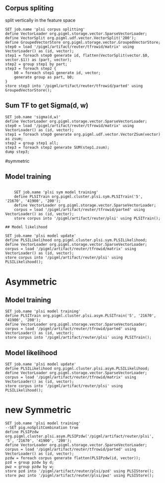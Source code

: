 ## Corpus spliting
  split vertically in the feature space

    SET job.name 'plsi corpus splitting'
    define VectorLoader org.pigml.storage.vector.SparseVectorLoader;
    define VectorSplit org.pigml.udf.vector.VectorSplit('200');
    define GroupedVectorStore org.pigml.storage.vector.GroupedVectorStore;
    step0 = load '/pigml/artifact/reuter/tfrowid/matrix' using VectorLoader() as (id, vector);
    step1 = foreach step0 generate id, flatten(VectorSplit(vector.$0, vector.$1)) as (part, vector);
    step2 = group step1 by part;
    step3 = foreach step2 {
        b0 = foreach step1 generate id, vector;
        generate group as part, b0;
    }
    store step3 into '/pigml/artifact/reuter/tfrowid/parted' using GroupedVectorStore();

## Sum TF to get Sigma(d, w)

    SET job.name 'sigma(d,w)'
    define VectorLoader org.pigml.storage.vector.SparseVectorLoader;
    step0 = load '/pigml/artifact/reuter/tfrowid/matrix' using VectorLoader() as (id, vector);
    step1 = foreach step0 generate org.pigml.udf.vector.VectorZSum(vector) as zsum;
    step2 = group step1 all;
    step3 = foreach step2 generate SUM(step1.zsum);
    dump step3;

#symmetric
## Model training
~~~~~~~~~~~~~~~~~~~~~~~~~~~~~~~~~~~

    SET job.name 'plsi sym model training'
    define PLSITrain org.pigml.cluster.plsi.sym.PLSITrain('5', '21670', '41900', '200');
    define VectorLoader org.pigml.storage.vector.SparseVectorLoader;
    corpus = load '/pigml/artifact/reuter/tfrowid/parted' using VectorLoader() as (id, vector);
    store corpus into '/pigml/artifact/reuter/plsi' using PLSITrain();

## Model likelihood
~~~~~~~~~~~~~~~~~~~~~~~~~~~~~~~~~~~

    SET job.name 'plsi model update'
    define PLSILikelihood org.pigml.cluster.plsi.sym.PLSILikelihood;
    define VectorLoader org.pigml.storage.vector.SparseVectorLoader;
    corpus = load '/pigml/artifact/reuter/tfrowid/matrix' using VectorLoader() as (id, vector);
    store corpus into '/pigml/artifact/reuter/plsi' using PLSILikelihood();

# Asymmetric
## Model training

    SET job.name 'plsi model training'
    define PLSITrain org.pigml.cluster.plsi.asym.PLSITrain('5', '21670', '41900', '200');
    define VectorLoader org.pigml.storage.vector.SparseVectorLoader;
    corpus = load '/pigml/artifact/reuter/tfrowid/parted' using VectorLoader() as (id, vector);
    store corpus into '/pigml/artifact/reuter/plsi' using PLSITrain();

## Model likelihood

    SET job.name 'plsi model update'
    define PLSILikelihood org.pigml.cluster.plsi.asym.PLSILikelihood;
    define VectorLoader org.pigml.storage.vector.SparseVectorLoader;
    corpus = load '/pigml/artifact/reuter/tfrowid/matrix' using VectorLoader() as (id, vector);
    store corpus into '/pigml/artifact/reuter/plsi' using PLSILikelihood();

# new Symmetric

    SET job.name 'plsi model training'
    --SET pig.noSplitCombination true
    define PLSIPzdw org.pigml.cluster.plsi.asym.PLSIPzdw('/pigml/artifact/reuter/plsi', '5', '21670', '41900', '200');
    define VectorLoader org.pigml.storage.vector.SparseVectorLoader;
    corpus = load '/pigml/artifact/reuter/tfrowid/parted' using VectorLoader() as (id, vector);
    pzdw = foreach corpus generate flatten(PLSIPzdw(id, vector));
    pzd = group pzdw by d;
    pwz = group pzdw by w;
    store pzd into '/pigml/artifact/reuter/plsi/pzd' using PLSIStore();
    store pwz into '/pigml/artifact/reuter/plsi/pwz' using PLSIStore();
